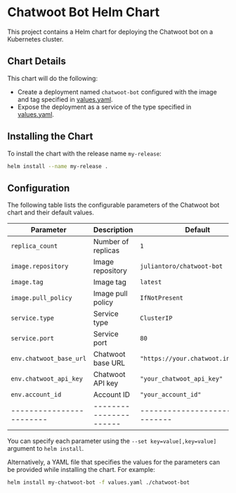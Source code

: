 # Chatwoot Bot Helm Chart

This project contains a Helm chart for deploying the Chatwoot bot on a Kubernetes cluster.

## Chart Details

This chart will do the following:

- Create a deployment named `chatwoot-bot` configured with the image and tag specified in [values.yaml](values.yaml).
- Expose the deployment as a service of the type specified in [values.yaml](values.yaml).

## Installing the Chart

To install the chart with the release name `my-release`:

```sh
helm install --name my-release .
```

## Configuration

The following table lists the configurable parameters of the Chatwoot bot chart and their default values.

| Parameter              | Description          | Default                        |
|------------------------|----------------------|--------------------------------|
| `replica_count`        | Number of replicas   | `1`                            |
| `image.repository`     | Image repository     | `juliantoro/chatwoot-bot`      |
| `image.tag`            | Image tag            | `latest`                       |
| `image.pull_policy`    | Image pull policy    | `IfNotPresent`                 |
| `service.type`         | Service type         | `ClusterIP`                    |
| `service.port`         | Service port         | `80`                           |
| `env.chatwoot_base_url`| Chatwoot base URL    | `"https://your.chatwoot.instance"`|
| `env.chatwoot_api_key` | Chatwoot API key     | `"your_chatwoot_api_key"`      |
| `env.account_id`       | Account ID           | `"your_account_id"`            |
|------------------------|----------------------|--------------------------------|

You can specify each parameter using the `--set key=value[,key=value]` argument to `helm install`.

Alternatively, a YAML file that specifies the values for the parameters can be provided while installing the chart. For example:

```sh
helm install my-chatwoot-bot -f values.yaml ./chatwoot-bot
```